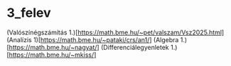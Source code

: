# 3_felev

(Valószínégszámítás 1.)[https://math.bme.hu/~pet/valszam/Vsz2025.html]
(Analízis 1)[https://math.bme.hu/~pataki/crs/an1/]
(Algebra 1.)[https://math.bme.hu/~nagyat/]
(Differenciálegyenletek 1.)[https://math.bme.hu/~mkiss/]

